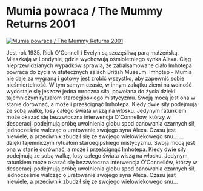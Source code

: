 Mumia powraca / The Mummy Returns 2001 
=============
[![Mumia powraca / The Mummy Returns 2001 ](http://vidos.pl/images/player.gif)](http://vidos.pl/mumia-powraca-the-mummy-returns-2001)

 Jest rok 1935. Rick O'Connell i Evelyn są szczęśliwą parą małżeńską. Mieszkają w Londynie, gdzie wychowują ośmioletniego synka Alexa. Ciąg nieprzewidzianych wypadków sprawia, że zabalsamowane ciało Imhotepa powraca do życia w statecznych salach British Museum. Imhotep - Mumia nie daje za wygraną i gotowy jest zrobić wszystko, aby zapewnić sobie nieśmiertelność. W tym samym czasie, w innym zakątku ziemi na wolność wydostaje się jeszcze jedna mroczna siła, powołana do życia dzięki tajemniczym rytuałom staroegipskiego mistycyzmu. Swoją mocą jest ona w stanie dorównać, a może i prześcignąć Imhotepa. Kiedy dwie siły podejmują ze sobą walkę, losy całego świata wiszą na włosku. Jedynym ratunkiem może okazać się bezzwłoczna interwencja O'Connellów, którzy w desperacji podejmują próbę uwolnienia globu spod panowania czarnych sił, jednocześnie walcząc o uratowanie swojego syna Alexa. Czasu jest niewiele, a przeciwnik zbudził się ze swojego wielowiekowego snu...   ... dzięki tajemniczym rytuałom staroegipskiego mistycyzmu. Swoją mocą jest ona w stanie dorównać, a może i prześcignąć Imhotepa. Kiedy dwie siły podejmują ze sobą walkę, losy całego świata wiszą na włosku. Jedynym ratunkiem może okazać się bezzwłoczna interwencja O'Connellów, którzy w desperacji podejmują próbę uwolnienia globu spod panowania czarnych sił, jednocześnie walcząc o uratowanie swojego syna Alexa. Czasu jest niewiele, a przeciwnik zbudził się ze swojego wielowiekowego snu...
